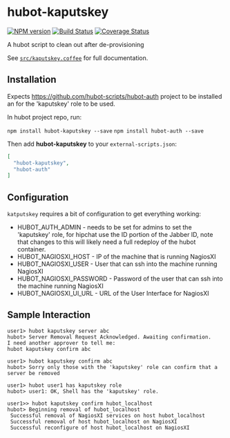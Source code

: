 # hubot-kaputskey
[![NPM version][npm-image]][npm-url] [![Build Status][travis-image]][travis-url] [![Coverage Status][coveralls-image]][coveralls-url]

A hubot script to clean out after de-provisioning

See [`src/kaputskey.coffee`](src/kaputskey.coffee) for full documentation.

## Installation

Expects https://github.com/hubot-scripts/hubot-auth project to be installed an for the 'kaputskey' role to be used.

In hubot project repo, run:

`npm install hubot-kaputskey --save`
`npm install hubot-auth --save`

Then add **hubot-kaputskey** to your `external-scripts.json`:

```json
[
  "hubot-kaputskey",
  "hubot-auth"
]
```

## Configuration

`katputskey` requires a bit of configuration to get everything working:

* HUBOT_AUTH_ADMIN - needs to be set for admins to set the 'kaputskey' role, for hipchat use the ID portion of the Jabber ID, note that changes to this will likely need a full redeploy of the hubot container.
* HUBOT_NAGIOSXI_HOST - IP of the machine that is running NagiosXI
* HUBOT_NAGIOSXI_USER - User that can ssh into the machine running NagiosXI
* HUBOT_NAGIOSXI_PASSWORD - Password of the user that can ssh into the machine running NagiosXI
* HUBOT_NAGIOSXI_UI_URL - URL of the User Interface for NagiosXI

## Sample Interaction

```
user1> hubot kaputskey server abc
hubot> Server Removal Request Acknowledged. Awaiting confirmation.
I need another approver to tell me:
hubot kaputskey confirm abc
```

```
user1> hubot kaputskey confirm abc
hubot> Sorry only those with the 'kaputskey' role can confirm that a server be removed
```

```
user1> hubot user1 has kaputskey role
hubot> user1: OK, Shell has the 'kaputskey' role.
```

```
user1>> hubot kaputskey confirm hubot_localhost
hubot> Beginning removal of hubot_localhost
 Successful removal of NagiosXI services on host hubot_localhost
 Successful removal of host hubot_localhost on NagiosXI 
 Successful reconfigure of host hubot_localhost on NagiosXI 
```



[npm-url]: https://www.npmjs.org/package/hubot-sumologic
[npm-image]: http://img.shields.io/npm/v/hubot-sumologic.svg?style=flat
[travis-url]: https://travis-ci.org/HearstAT/hubot-sumologic
[travis-image]: https://travis-ci.org/HearstAT/hubot-sumologic.svg?branch=master
[coveralls-url]: https://coveralls.io/r/HearstAT/hubot-sumologic
[coveralls-image]: http://img.shields.io/coveralls/HearstAT/hubot-sumologic/master.svg?style=flat
